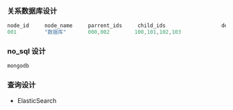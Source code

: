 ### 关系数据库设计 

```c++
node_id     node_name     parrent_ids     child_ids                  desc       url...       tags...
001         "数据库"       000,002        100,101,102,103             
```

### no_sql 设计
```c++
mongodb
```

### 查询设计
* ElasticSearch
